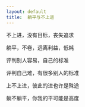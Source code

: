 ```yaml
---
layout: default
title:  躺平与不上进
---
```


不上进，没有目标，丧失追求

躺平，不卷，远离利益，低耗

评判别人容易，自己的标准

评判自己难，有很多别人的标准

上不上进，彼此的进也许是殊途

躺不躺平，你我的平可能是高度